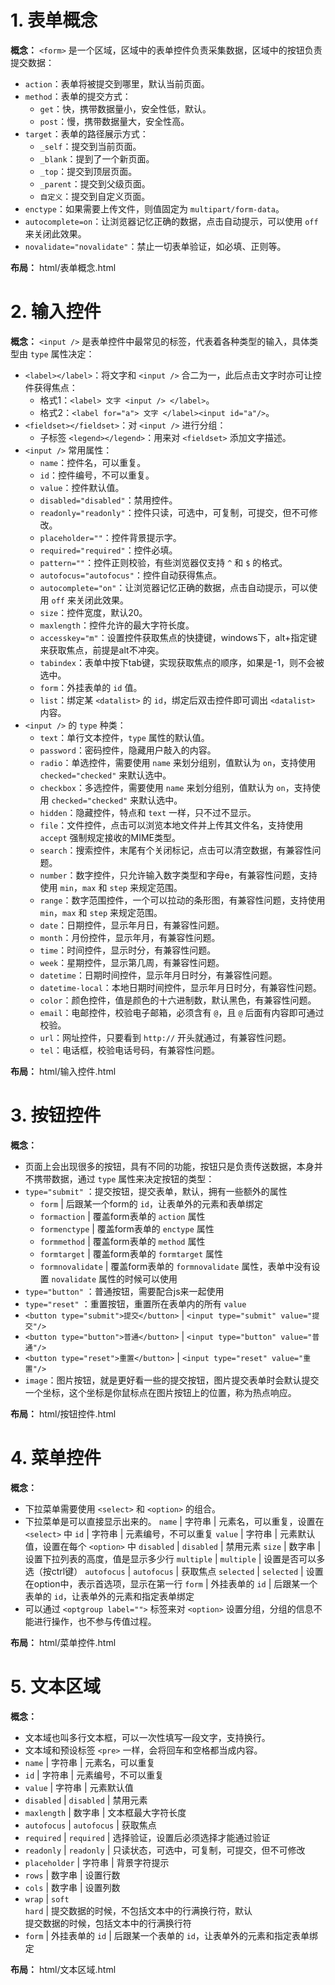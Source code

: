 # 1. 表单概念

**概念：** `<form>` 是一个区域，区域中的表单控件负责采集数据，区域中的按钮负责提交数据：
- `action`：表单将被提交到哪里，默认当前页面。
- `method`：表单的提交方式：
    - `get`：快，携带数据量小，安全性低，默认。
    - `post`：慢，携带数据量大，安全性高。
- `target`：表单的路径展示方式：
    - `_self`：提交到当前页面。
    - `_blank`：提到了一个新页面。
    - `_top`：提交到顶层页面。
    - `_parent`：提交到父级页面。
    - `自定义`：提交到自定义页面。
- `enctype`：如果需要上传文件，则值固定为 `multipart/form-data`。
- `autocomplete=on`：让浏览器记忆正确的数据，点击自动提示，可以使用 `off` 来关闭此效果。
- `novalidate="novalidate"`：禁止一切表单验证，如必填、正则等。

**布局：** html/表单概念.html

# 2. 输入控件

**概念：** `<input />` 是表单控件中最常见的标签，代表着各种类型的输入，具体类型由 `type` 属性决定：
- `<label></label>`：将文字和 `<input />` 合二为一，此后点击文字时亦可让控件获得焦点：
    - 格式1：`<label> 文字 <input /> </label>`。
    - 格式2：`<label for="a"> 文字 </label><input id="a"/>`。
- `<fieldset></fieldset>`：对 `<input />` 进行分组：
    - 子标签 `<legend></legend>`：用来对 `<fieldset>` 添加文字描述。
- `<input />` 常用属性：
    - `name`：控件名，可以重复。
    - `id`：控件编号，不可以重复。
    - `value`：控件默认值。
    - `disabled="disabled"`：禁用控件。
    - `readonly="readonly"`：控件只读，可选中，可复制，可提交，但不可修改。
    - `placeholder=""`：控件背景提示字。
    - `required="required"`：控件必填。
    - `pattern=""`：控件正则校验，有些浏览器仅支持 `^` 和 `$` 的格式。
    - `autofocus="autofocus"`：控件自动获得焦点。
    - `autocomplete="on"`：让浏览器记忆正确的数据，点击自动提示，可以使用 `off` 来关闭此效果。
    - `size`：控件宽度，默认20。
    - `maxlength`：控件允许的最大字符长度。
    - `accesskey="m"`：设置控件获取焦点的快捷键，windows下，alt+指定键来获取焦点，前提是alt不冲突。
    - `tabindex`：表单中按下tab键，实现获取焦点的顺序，如果是-1，则不会被选中。
    - `form`：外挂表单的 `id` 值。
    - `list`：绑定某 `<datalist>` 的 `id`，绑定后双击控件即可调出 `<datalist>` 内容。
- `<input />` 的 `type` 种类：
    - `text`：单行文本控件，`type` 属性的默认值。
    - `password`：密码控件，隐藏用户敲入的内容。
    - `radio`：单选控件，需要使用 `name` 来划分组别，值默认为 `on`，支持使用 `checked="checked"` 来默认选中。
    - `checkbox`：多选控件，需要使用 `name` 来划分组别，值默认为 `on`，支持使用 `checked="checked"` 来默认选中。
    - `hidden`：隐藏控件，特点和 `text` 一样，只不过不显示。
    - `file`：文件控件，点击可以浏览本地文件并上传其文件名，支持使用 `accept` 强制规定接收的MIME类型。
    - `search`：搜索控件，末尾有个关闭标记，点击可以清空数据，有兼容性问题。
    - `number`：数字控件，只允许输入数字类型和字母e，有兼容性问题，支持使用 `min`，`max` 和 `step` 来规定范围。
    - `range`：数字范围控件，一个可以拉动的条形图，有兼容性问题，支持使用 `min`，`max` 和 `step` 来规定范围。
    - `date`：日期控件，显示年月日，有兼容性问题。
    - `month`：月份控件，显示年月，有兼容性问题。
    - `time`：时间控件，显示时分，有兼容性问题。
    - `week`：星期控件，显示第几周，有兼容性问题。
    - `datetime`：日期时间控件，显示年月日时分，有兼容性问题。
    - `datetime-local`：本地日期时间控件，显示年月日时分，有兼容性问题。
    - `color`：颜色控件，值是颜色的十六进制数，默认黑色，有兼容性问题。
    - `email`：电邮控件，校验电子邮箱，必须含有 `@`，且 `@` 后面有内容即可通过校验。
    - `url`：网址控件，只要看到 `http://` 开头就通过，有兼容性问题。
    - `tel`：电话框，校验电话号码，有兼容性问题。

**布局：** html/输入控件.html

# 3. 按钮控件

**概念：** 
- 页面上会出现很多的按钮，具有不同的功能，按钮只是负责传送数据，本身并不携带数据，通过 `type` 属性来决定按钮的类型：
- `type="submit"` ：提交按钮，提交表单，默认，拥有一些额外的属性
    - `form`           | 后跟某一个form的 `id`，让表单外的元素和表单绑定
    - `formaction`     | 覆盖form表单的 `action` 属性
    - `formenctype`    |  覆盖form表单的 `enctype` 属性
    - `formmethod`     | 覆盖form表单的 `method` 属性
    - `formtarget`     | 覆盖form表单的 `formtarget` 属性
    - `formnovalidate` | 覆盖form表单的 `formnovalidate` 属性，表单中没有设置 `novalidate` 属性的时候可以使用
- `type="button"` ：普通按钮，需要配合js来一起使用
- `type="reset"` ：重置按钮，重置所在表单内的所有 `value`
- `<button type="submit">提交</button>` | `<input type="submit" value="提交"/>`
- `<button type="button">普通</button>` | `<input type="button" value="普通"/>`
- `<button type="reset">重置</button>` |  `<input type="reset" value="重置"/>`
- `image`：图片按钮，就是更好看一些的提交按钮，图片提交表单时会默认提交一个坐标，这个坐标是你鼠标点在图片按钮上的位置，称为热点响应。

**布局：** html/按钮控件.html

# 4. 菜单控件

**概念：**
- 下拉菜单需要使用 `<select>` 和 `<option>` 的组合。
- 下拉菜单是可以直接显示出来的。
`name`         | 字符串          | 元素名，可以重复，设置在 `<select>` 中
`id`           | 字符串          | 元素编号，不可以重复
`value`        | 字符串          | 元素默认值，设置在每个 `<option>` 中
`disabled`     | `disabled`      | 禁用元素
`size`         | 数字串          | 设置下拉列表的高度，值是显示多少行
`multiple`     | `multiple`      | 设置是否可以多选（按ctrl键）
`autofocus`    | `autofocus`     | 获取焦点
`selected`     | `selected`      | 设置在option中，表示首选项，显示在第一行
`form`         | 外挂表单的 `id` | 后跟某一个表单的 `id`，让表单外的元素和指定表单绑定
- 可以通过 `<optgroup label="">` 标签来对 `<option>` 设置分组，分组的信息不能进行操作，也不参与传值过程。

**布局：** html/菜单控件.html

# 5. 文本区域

**概念：** 
- 文本域也叫多行文本框，可以一次性填写一段文字，支持换行。
- 文本域和预设标签 `<pre>` 一样，会将回车和空格都当成内容。
- `name`         | 字符串          | 元素名，可以重复
- `id`           | 字符串          | 元素编号，不可以重复
- `value`        | 字符串          | 元素默认值
- `disabled`     | `disabled`      | 禁用元素
- `maxlength`    | 数字串          | 文本框最大字符长度
- `autofocus`    | `autofocus`     | 获取焦点
- `required`     | `required`      | 选择验证，设置后必须选择才能通过验证
- `readonly`     | `readonly`      | 只读状态，可选中，可复制，可提交，但不可修改
- `placeholder`  | 字符串          | 背景字符提示
- `rows`         | 数字串          | 设置行数
- `cols`         | 数字串          | 设置列数
- `wrap`         | `soft`<br/>`hard` | 提交数据的时候，不包括文本中的行满换行符，默认<br/>提交数据的时候，包括文本中的行满换行符
- `form`         | 外挂表单的 `id` | 后跟某一个表单的 `id`，让表单外的元素和指定表单绑定

**布局：** html/文本区域.html